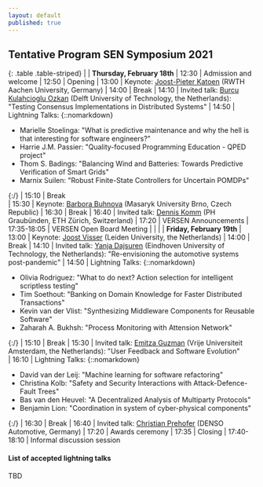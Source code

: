 ```yaml
---
layout: default
published: true
---
```


## Tentative Program SEN Symposium 2021

{: .table .table-striped}
|        | <b>Thursday, February 18th</b>
|  12:30 | Admission and welcome
|  12:50 | Opening
|  13:00 | Keynote: [Joost-Pieter Katoen](https://www-i2.informatik.rwth-aachen.de/~katoen/) (RWTH Aachen University, Germany) <!-- - *Process Mining: How to pick your automation battles?* <br> session chair: Jorge Perez --> 
|  14:00 | Break
|  14:10 | Invited talk: [Burcu Kulahcioglu Ozkan](https://burcuku.github.io/home/) (Delft University of Technology, the Netherlands): "Testing Consensus Implementations in Distributed Systems"
|  14:50 | Lightning Talks: {::nomarkdown}<ul><li>Marielle Stoelinga: "What is predictive maintenance and why the hell is that interesting for software engineers?"</li><li>Harrie J.M. Passier: "Quality-focused Programming Education - QPED project"</li><li>Thom S. Badings: "Balancing Wind and Batteries: Towards Predictive Verification of Smart Grids"</li><li>Marnix Suilen: "Robust Finite-State Controllers for Uncertain POMDPs"</li></ul>{:/}
|  15:10 | Break   
|  15:30 | Keynote: [Barbora Buhnova](https://www.fi.muni.cz/~buhnova/) (Masaryk University Brno, Czech Republic)
|  16:30 | Break
|  16:40 | Invited talk: [Dennis Komm](https://people.inf.ethz.ch/dkomm/) (PH Graubünden, ETH Zürich, Switzerland)
|  17:20 | VERSEN Announcements
|  17:35-18:05 | VERSEN Open Board Meeting
|        |
|        | <b>Friday, February 19th</b>
|  13:00 | Keynote: [Joost Visser](https://jstvssr.github.io/) (Leiden University, the Netherlands) 
|  14:00 | Break
|  14:10 | Invited talk: [Yanja Dajsuren](https://www.tue.nl/en/research/researchers/yanja-dajsuren/) (Eindhoven University of Technology, the Netherlands): "Re-envisioning the automotive systems post-pandemic"
|  14:50 | Lightning Talks: {::nomarkdown}<ul><li>Olivia Rodriguez: "What to do next? Action selection for intelligent scriptless testing"</li><li>Tim Soethout: "Banking on Domain Knowledge for Faster Distributed Transactions"</li><li>Kevin van der Vlist: "Synthesizing Middleware Components for Reusable Software"</li><li>Zaharah A. Bukhsh: "Process Monitoring with Attension Network"</li></ul>{:/}
|  15:10 | Break
|  15:30 | Invited talk: [Emitza Guzman](http://145.108.225.28/emitza-guzman/) (Vrije Universiteit Amsterdam, the Netherlands): "User Feedback and Software Evolution"   
|  16:10 | Lightning Talks: {::nomarkdown}<ul><li>David van der Leij: "Machine learning for software refactoring"</li><li>Christina Kolb: "Safety and Security Interactions with Attack-Defence-Fault Trees"</li><li>Bas van den Heuvel: "A Decentralized Analysis of Multiparty Protocols"</li><li>Benjamin Lion: "Coordination in system of cyber-physical components"</li></ul>{:/}
|  16:30 | Break
|  16:40 | Invited talk: [Christian Prehofer](http://www.prehofer.de/Research/Welcome.html) (DENSO Automotive, Germany)
|  17:20 | Awards ceremony
|  17:35 | Closing
|  17:40-18:10 | Informal discussion session


#### List of accepted lightning talks 

TBD

<!--

* Petra Heck and Luís Cruz. Software Engineering for Machine Learning Applications
* Roberto Verdecchia. Architectural Technical Debt: Taming the Beast
* Enrique Larios Vargas and Luís Cruz. Software Engineering and Mental Health
* Eleni Constantinou. Software ecosystem evolution: Past research and the road ahead
* Emitzá Guzmán. Analyzing User Feedback for Software Evolution
* Héctor Cadavid. A Software Engineering perspective on Systems of Systems architecting
* Ilias Gerostathopoulos. Architecture-Based Self-Adaptation: Open Challenges and Promising Directions
* Yaping Luo, Tanja Vos, Pekka Aho and Kevin van der Vlist. ITEA3 IVVES project: Industrial-grade verification and validation of evolving systems (In Finance)
* Bert de Brock. Where should I publish?
-->